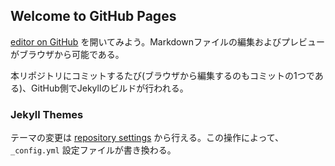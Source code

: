 ## Welcome to GitHub Pages

[editor on GitHub](https://github.com/kuronat/play-jekyll/edit/master/index.md)
を開いてみよう。Markdownファイルの編集およびプレビューがブラウザから可能である。

本リポジトリにコミットするたび(ブラウザから編集するのもコミットの1つである)、GitHub側でJekyllのビルドが行われる。

### Jekyll Themes

テーマの変更は [repository settings](https://github.com/kuronat/play-jekyll/settings)
から行える。この操作によって、 `_config.yml` 設定ファイルが書き換わる。
